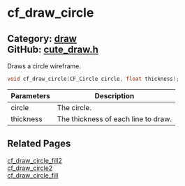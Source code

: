 [//]: # (This file is automatically generated by Cute Framework's docs parser.)
[//]: # (Do not edit this file by hand!)
[//]: # (See: https://github.com/RandyGaul/cute_framework/blob/master/samples/docs_parser.cpp)
[](../header.md ':include')

# cf_draw_circle

Category: [draw](/api_reference?id=draw)  
GitHub: [cute_draw.h](https://github.com/RandyGaul/cute_framework/blob/master/include/cute_draw.h)  
---

Draws a circle wireframe.

```cpp
void cf_draw_circle(CF_Circle circle, float thickness);
```

Parameters | Description
--- | ---
circle | The circle.
thickness | The thickness of each line to draw.

## Related Pages

[cf_draw_circle_fill2](/draw/cf_draw_circle_fill2.md)  
[cf_draw_circle2](/draw/cf_draw_circle2.md)  
[cf_draw_circle_fill](/draw/cf_draw_circle_fill.md)  
